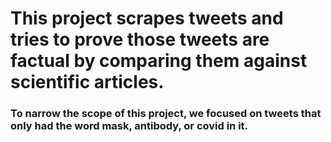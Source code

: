# This project scrapes tweets and tries to prove those tweets are factual by comparing them against scientific articles.
### To narrow the scope of this project, we focused on tweets that only had the word mask, antibody, or covid in it.
